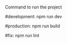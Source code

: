 Command to run the project

  #development: npm run dev

  #production: npm run build

  #fix: npm run lint